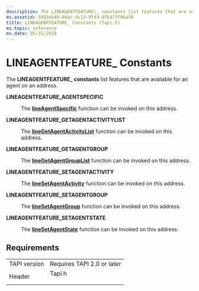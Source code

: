 ```yaml
---
description: The LINEAGENTFEATURE\_ constants list features that are available for an agent on an address.
ms.assetid: 5953eb49-08ac-4c13-9fd3-df5473f96af8
title: LINEAGENTFEATURE_ Constants (Tapi.h)
ms.topic: reference
ms.date: 05/31/2018
---
```


# LINEAGENTFEATURE\_ Constants

The **LINEAGENTFEATURE\_ constants** list features that are available for an agent on an address.

<dl> <dt>

<span id="LINEAGENTFEATURE_AGENTSPECIFIC"></span><span id="lineagentfeature_agentspecific"></span>**LINEAGENTFEATURE\_AGENTSPECIFIC**
</dt> <dd> <dl> <dt>



The [**lineAgentSpecific**](/windows/desktop/api/Tapi/nf-tapi-lineagentspecific) function can be invoked on this address.


</dt> </dl> </dd> <dt>

<span id="LINEAGENTFEATURE_GETAGENTACTIVITYLIST"></span><span id="lineagentfeature_getagentactivitylist"></span>**LINEAGENTFEATURE\_GETAGENTACTIVITYLIST**
</dt> <dd> <dl> <dt>



The [**lineGetAgentActivityList**](/windows/desktop/api/Tapi/nf-tapi-linegetagentactivitylista) function can be invoked on this address.


</dt> </dl> </dd> <dt>

<span id="LINEAGENTFEATURE_GETAGENTGROUP"></span><span id="lineagentfeature_getagentgroup"></span>**LINEAGENTFEATURE\_GETAGENTGROUP**
</dt> <dd> <dl> <dt>



The [**lineGetAgentGroupList**](/windows/desktop/api/Tapi/nf-tapi-linegetagentgrouplista) function can be invoked on this address.


</dt> </dl> </dd> <dt>

<span id="LINEAGENTFEATURE_SETAGENTACTIVITY"></span><span id="lineagentfeature_setagentactivity"></span>**LINEAGENTFEATURE\_SETAGENTACTIVITY**
</dt> <dd> <dl> <dt>



The [**lineSetAgentActivity**](/windows/desktop/api/Tapi/nf-tapi-linesetagentactivity) function can be invoked on this address.


</dt> </dl> </dd> <dt>

<span id="LINEAGENTFEATURE_SETAGENTGROUP"></span><span id="lineagentfeature_setagentgroup"></span>**LINEAGENTFEATURE\_SETAGENTGROUP**
</dt> <dd> <dl> <dt>



The [**lineSetAgentGroup**](/windows/desktop/api/Tapi/nf-tapi-linesetagentgroup) function can be invoked on this address.


</dt> </dl> </dd> <dt>

<span id="LINEAGENTFEATURE_SETAGENTSTATE"></span><span id="lineagentfeature_setagentstate"></span>**LINEAGENTFEATURE\_SETAGENTSTATE**
</dt> <dd> <dl> <dt>



The [**lineSetAgentState**](/windows/desktop/api/Tapi/nf-tapi-linesetagentstate) function can be invoked on this address.


</dt> </dl> </dd> </dl>

## Requirements



|                         |                                                                                   |
|-------------------------|-----------------------------------------------------------------------------------|
| TAPI version<br/> | Requires TAPI 2.0 or later<br/>                                             |
| Header<br/>       | <dl> <dt>Tapi.h</dt> </dl> |



 

 





